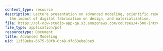 ```yaml
---
content_type: resource
description: Lecture presentation on advanced modeling, scientific research, theory,
  the impact of digital fabrication on design, and materialization.
file: https://ol-ocw-studio-app-qa.s3.amazonaws.com/courses/4-500-introduction-to-design-computing-fall-2008/11f39eba667550fb0c489fd63ebe0be9_lec3a.pdf
file_type: application/pdf
resourcetype: Document
title: Advanced Modeling
uid: 11f39eba-6675-50fb-0c48-9fd63ebe0be9
---
```

